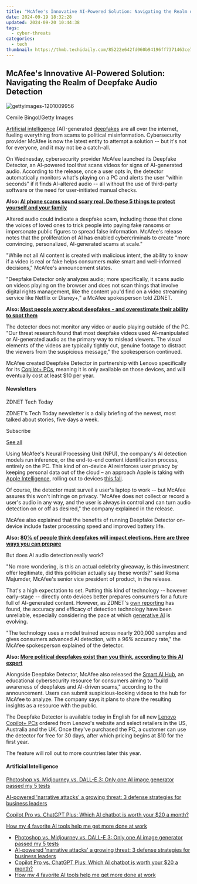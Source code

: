 ```yaml
---
title: "McAfee's Innovative AI-Powered Solution: Navigating the Realm of Deepfake Audio Detection"
date: 2024-09-19 18:32:28
updated: 2024-09-20 10:44:38
tags:
  - cyber-threats
categories:
  - tech
thumbnail: https://thmb.techidaily.com/85222e642fd060b94196ff7371463ce7792d618f66f107a750ec12115071e0dc.jpg
---
```


## McAfee's Innovative AI-Powered Solution: Navigating the Realm of Deepfake Audio Detection

![gettyimages-1201009956](https://www.zdnet.com/a/img/resize/d4b42fe0c4efb0e5f9c5f26c48bdab81a0276e0d/2024/08/20/09fd676d-f6f0-467e-9345-df2cf22a606d/gettyimages-1201009956.jpg?auto=webp&width=1280)

Cemile Bingol/Getty Images

[Artificial intelligence](https://www.zdnet.com/article/what-is-ai-heres-everything-you-need-to-know-about-artificial-intelligence/) (AI)-generated [deepfakes](https://www.zdnet.com/article/in-search-of-the-foolproof-ai-watermark/) are all over the internet, fueling everything from scams to political misinformation. Cybersecurity provider McAfee is now the latest entity to attempt a solution -- but it's not for everyone, and it may not be a catch-all.

On Wednesday, cybersecurity provider McAfee launched its Deepfake Detector, an AI-powered tool that scans videos for signs of AI-generated audio. According to the release, once a user opts in, the detector automatically monitors what's playing on a PC and alerts the user "within seconds" if it finds AI-altered audio -- all without the use of third-party software or the need for user-initiated manual checks. 

**Also: [AI phone scams sound scary real. Do these 5 things to protect yourself and your family](https://www.zdnet.com/article/ai-phone-scams-sound-scary-real-do-these-5-things-to-protect-yourself-and-your-family/)**

Altered audio could indicate a deepfake scam, including those that clone the voices of loved ones to trick people into paying fake ransoms or impersonate public figures to spread false information. McAfee's release notes that the proliferation of AI has enabled cybercriminals to create "more convincing, personalized, AI-generated scams at scale." 

"While not all AI content is created with malicious intent, the ability to know if a video is real or fake helps consumers make smart and well-informed decisions," McAfee's announcement states. 

"Deepfake Detector only analyzes audio; more specifically, it scans audio on videos playing on the browser and does not scan things that involve digital rights management, like the content you'd find on a video streaming service like Netflix or Disney+," a McAfee spokesperson told ZDNET. 

**Also: [Most people worry about deepfakes - and overestimate their ability to spot them](https://www.zdnet.com/article/most-people-worry-about-deepfakes-and-overestimate-their-ability-to-spot-them/)**

The detector does not monitor any video or audio playing outside of the PC. "Our threat research found that most deepfake videos used AI-manipulated or AI-generated audio as the primary way to mislead viewers. The visual elements of the videos are typically tightly cut, genuine footage to distract the viewers from the suspicious message," the spokesperson continued. 

McAfee created Deepfake Detector in partnership with Lenovo specifically for its [Copilot+ PCs](https://www.zdnet.com/article/i-work-hybrid-and-my-laptop-of-choice-is-not-a-macbook-or-a-dell/), meaning it is only available on those devices, and will eventually cost at least $10 per year. 

#### Newsletters

ZDNET Tech Today

ZDNET's Tech Today newsletter is a daily briefing of the newest, most talked about stories, five days a week.

 Subscribe

[See all](https://www.zdnet.com/newsletters/)

Using McAfee's Neural Processing Unit (NPU), the company's AI detection models run inference, or the end-to-end content identification process, entirely on the PC. This kind of on-device AI reinforces user privacy by keeping personal data out of the cloud – an approach Apple is taking with [Apple Intelligence](https://www.zdnet.com/article/what-is-apple-intelligence-everything-to-know-about-ai-features-coming-to-iphones-macs-and-ipads), rolling out to devices [this fall](https://www.zdnet.com/article/apple-reportedly-delays-the-first-apple-intelligence-features-until-october/). 

Of course, the detector must surveil a user's laptop to work -- but McAfee assures this won't infringe on privacy. "McAfee does not collect or record a user's audio in any way, and the user is always in control and can turn audio detection on or off as desired," the company explained in the release. 

McAfee also explained that the benefits of running Deepfake Detector on-device include faster processing speed and improved battery life. 

**Also: [80% of people think deepfakes will impact elections. Here are three ways you can prepare](https://www.zdnet.com/article/80-of-people-think-deepfakes-will-impact-elections-here-are-three-ways-you-can-prepare/)**

But does AI audio detection really work? 

"No more wondering, is this an actual celebrity giveaway, is this investment offer legitimate, did this politician actually say these words?" said Roma Majumder, McAfee's senior vice president of product, in the release.

That's a high expectation to set. Putting this kind of technology -- however early-stage -- directly onto devices better prepares consumers for a future full of AI-generated content. However, as ZDNET's [own reporting](https://www.zdnet.com/article/ai-phone-scams-sound-scary-real-do-these-5-things-to-protect-yourself-and-your-family/) has found, the accuracy and efficacy of detection technology have been unreliable, especially considering the pace at which [generative AI](https://www.zdnet.com/article/what-is-generative-ai-and-why-is-it-so-popular-heres-everything-you-need-to-know/) is evolving. 

"The technology uses a model trained across nearly 200,000 samples and gives consumers advanced AI detection, with a 96% accuracy rate," the McAfee spokesperson explained of the detector. 

**Also: [More political deepfakes exist than you think, according to this AI expert](https://www.zdnet.com/article/ai-expert-says-there-are-more-political-deepfakes-than-you-think/)**

Alongside Deepfake Detector, McAfee also released the [Smart AI Hub](https://www.mcafee.com/ai), an educational cybersecurity resource for consumers aiming to "build awareness of deepfakes and AI-driven scams," according to the announcement. Users can submit suspicious-looking videos to the hub for McAfee to analyze. The company says it plans to share the resulting insights as a resource with the public. 

The Deepfake Detector is available today in English for all new [Lenovo Copilot+ PCs](https://shop-links.co/link/?url=https%3A%2F%2Fwww.lenovo.com%2Fus%2Fen%2Flaptops%2Fresults%2F%3FvisibleDatas%3D13084%253ACopilot%25252B%252520PC&publisher_slug=itechdaily19598&exclusive=1) ordered from Lenovo's website and select retailers in the US, Australia and the UK. Once they've purchased the PC, a customer can use the detector for free for 30 days, after which pricing begins at $10 for the first year. 

The feature will roll out to more countries later this year.

#### Artificial Intelligence

[Photoshop vs. Midjourney vs. DALL-E 3: Only one AI image generator passed my 5 tests](https://www.zdnet.com/article/is-photoshops-new-text-to-image-as-good-as-midjourney-and-dall-e-we-test-it-and-see/ "Photoshop vs. Midjourney vs. DALL-E 3: Only one AI image generator passed my 5 tests")

[AI-powered 'narrative attacks' a growing threat: 3 defense strategies for business leaders](https://www.zdnet.com/article/ai-powered-narrative-attacks-a-growing-threat-3-defense-strategies-for-business-leaders/ "AI-powered 'narrative attacks' a growing threat: 3 defense strategies for business leaders")

[Copilot Pro vs. ChatGPT Plus: Which AI chatbot is worth your $20 a month?](https://www.zdnet.com/article/copilot-pro-vs-chatgpt-plus-which-is-ai-chatbot-is-worth-your-20-a-month/ "Copilot Pro vs. ChatGPT Plus: Which AI chatbot is worth your $20 a month?")

[How my 4 favorite AI tools help me get more done at work](https://www.zdnet.com/article/how-my-4-favorite-ai-tools-help-me-get-more-done-at-work/ "How my 4 favorite AI tools help me get more done at work")

* [Photoshop vs. Midjourney vs. DALL-E 3: Only one AI image generator passed my 5 tests](https://www.zdnet.com/article/is-photoshops-new-text-to-image-as-good-as-midjourney-and-dall-e-we-test-it-and-see/ "Photoshop vs. Midjourney vs. DALL-E 3: Only one AI image generator passed my 5 tests")
* [AI-powered 'narrative attacks' a growing threat: 3 defense strategies for business leaders](https://www.zdnet.com/article/ai-powered-narrative-attacks-a-growing-threat-3-defense-strategies-for-business-leaders/ "AI-powered 'narrative attacks' a growing threat: 3 defense strategies for business leaders")
* [Copilot Pro vs. ChatGPT Plus: Which AI chatbot is worth your $20 a month?](https://www.zdnet.com/article/copilot-pro-vs-chatgpt-plus-which-is-ai-chatbot-is-worth-your-20-a-month/ "Copilot Pro vs. ChatGPT Plus: Which AI chatbot is worth your $20 a month?")
* [How my 4 favorite AI tools help me get more done at work](https://www.zdnet.com/article/how-my-4-favorite-ai-tools-help-me-get-more-done-at-work/ "How my 4 favorite AI tools help me get more done at work")

<ins class="adsbygoogle"
     style="display:block"
     data-ad-format="autorelaxed"
     data-ad-client="ca-pub-7571918770474297"
     data-ad-slot="1223367746"></ins>



<ins class="adsbygoogle"
     style="display:block"
     data-ad-client="ca-pub-7571918770474297"
     data-ad-slot="8358498916"
     data-ad-format="auto"
     data-full-width-responsive="true"></ins>
